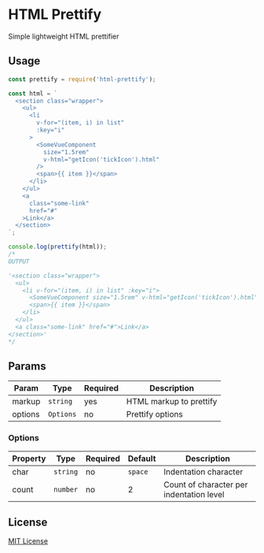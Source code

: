 # HTML Prettify

Simple lightweight HTML prettifier

## Usage

```js
const prettify = require('html-prettify');

const html = `
  <section class="wrapper">
    <ul>
      <li
        v-for="(item, i) in list"
        :key="i"
      >
        <SomeVueComponent
          size="1.5rem"
          v-html="getIcon('tickIcon').html"
        />
        <span>{{ item }}</span>
      </li>
    </ul>
    <a
      class="some-link"
      href="#"
    >Link</a>
  </section>
`;

console.log(prettify(html));
/*
OUTPUT

'<section class="wrapper">
  <ul>
    <li v-for="(item, i) in list" :key="i">
      <SomeVueComponent size="1.5rem" v-html="getIcon('tickIcon').html"/>
      <span>{{ item }}</span>
    </li>
  </ul>
  <a class="some-link" href="#">Link</a>
</section>'
*/
```

## Params

| Param | Type | Required | Description |
| ----- | ---- | -------- | ----------- |
| markup | `string` | yes | HTML markup to prettify |
| options | `Options` | no | Prettify options

### Options

| Property | Type | Required | Default | Description |
| ----- | ---- | -------- | ------ | ----------- |
| char | `string` | no | `space` | Indentation character |
| count | `number` | no | 2 | Count of character per indentation level |


## License

[MIT License](https://opensource.org/licenses/mit-license.php)
